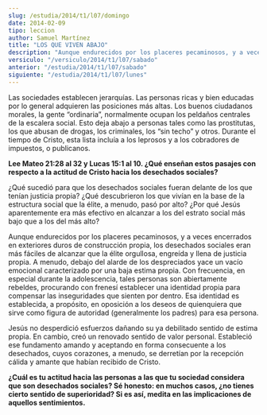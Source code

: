 ```yaml
---
slug: /estudia/2014/t1/l07/domingo
date: 2014-02-09
tipo: leccion
author: Samuel Martínez
title: "LOS QUE VIVEN ABAJO"
description: "Aunque endurecidos por los placeres pecaminosos, y a veces encerrados en  exteriores duros de construcción propia, los desechados sociales eran más  fáciles de alcanzar que la élite orgullosa, engreída y llena de justicia  propia. A menudo, debajo del alarde de los despreciado..."
versiculo: "/versiculo/2014/t1/l07/sabado"
anterior: "/estudia/2014/t1/l07/sabado"
siguiente: "/estudia/2014/t1/l07/lunes"
---
```


Las sociedades establecen jerarquías. Las personas ricas y bien educadas por lo general adquieren las posiciones más altas. Los buenos ciudadanos morales, la gente “ordinaria”, normalmente ocupan los peldaños centrales de la escalera social. Esto deja abajo a personas tales como las prostitutas, los que abusan de drogas, los criminales, los “sin techo” y otros. Durante el tiempo de Cristo, esta lista incluía a los leprosos y a los cobradores de impuestos, o publicanos.

**Lee Mateo 21:28 al 32 y Lucas 15:1 al 10. ¿Qué enseñan estos pasajes con respecto a la actitud de Cristo hacia los desechados sociales?**

¿Qué sucedió para que los desechados sociales fueran delante de los que tenían justicia propia? ¿Qué descubrieron los que vivían en la base de la estructura social que la élite, a menudo, pasó por alto? ¿Por qué Jesús aparentemente era más efectivo en alcanzar a los del estrato social más bajo que a los del más alto?

Aunque endurecidos por los placeres pecaminosos, y a veces encerrados en exteriores duros de construcción propia, los desechados sociales eran más fáciles de alcanzar que la élite orgullosa, engreída y llena de justicia propia. A menudo, debajo del alarde de los despreciados yace un vacío emocional caracterizado por una baja estima propia. Con frecuencia, en especial durante la adolescencia, tales personas son abiertamente rebeldes, procurando con frenesí establecer una identidad propia para compensar las inseguridades que sienten por dentro. Esa identidad es establecida, a propósito, en oposición a los deseos de quienquiera que sirve como figura de autoridad (generalmente los padres) para esa persona.

Jesús no desperdició esfuerzos dañando su ya debilitado sentido de estima propia. En cambio, creó un renovado sentido de valor personal. Estableció ese fundamento amando y aceptando en forma consecuente a los desechados, cuyos corazones, a menudo, se derretían por la recepción cálida y amante que habían recibido de Cristo.

**¿Cuál es tu actitud hacia las personas a las que tu sociedad considera que son desechados sociales? Sé honesto: en muchos casos, ¿no tienes cierto sentido de superioridad? Si es así, medita en las implicaciones de aquellos sentimientos.**
